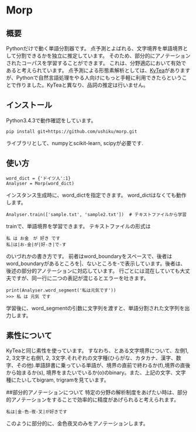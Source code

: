 # Morp

## 概要
Pythonだけで動く単語分割器です。
点予測とよばれる、文字境界を単語境界として分割できるかを独立に推定しています。
そのため、部分的にアノテーションされたコーパスを学習することができます。
これは、分野適応において有効であると考えられています。
点予測による形態素解析としては、[KyTea](http://www.phontron.com/kytea/index-ja.html)がありますが、Pythonで自然言語処理をやる人向けにもっと手軽に利用できたらということで作りました。KyTeaと異なり、品詞の推定は行いません。

## インストール

Python3.4.3で動作確認をしています。
```
pip install git+https://github.com/ushiku/morp.git
```
ライブラリとして、numpyとscikit-learn, scipyが必要です.


## 使い方
```
word_dict = {'ドイツ人':1}
Analyser = Morp(word_dict)
```
インスタンス生成時に、word_dictを指定できます。 word_dictはなくても動作します。

```
Analyser.train(['sample.txt', 'sample2.txt'])  # テキストファイルから学習
```
trainで、単語境界を学習できます。
テキストファイルの形式は
```
私 は お金　が 好き です
私|は|お-金|が|好-き|で-す　　
```
のいづれかの書き方です。
前者はword_boundaryをスペースで、後者はword_boundaryがあるところを|、ないところを-で表示しています。後者は、後述の部分的アノテーションに対応しています。
行ごとには混在していても大丈夫ですが、同一行に二つの表記が混じるとエラーを吐きます。

```
print(Analyser.word_segment('私は元気です'))
>>> 私 は 元気 です
```
学習後に、word_segmentの引数に文字列を渡すと、単語分割された文字列を出力します。

## 素性について
KyTeaと同じ素性を使っています。
すなわち、とある文字境界について、左側1, 2, 3文字と右側1, 2, 3文字.それぞれの文字種(ひらがな、カタカナ、漢字、数字、その他).単語辞書に乗っている単語が、境界の直前で終わるか(f),境界の直後から始まるか(s),
境界をまたいでいるか(o)のbinary。また、上記の文字、文字種にたいしてbigram, trigramを見ています。

##部分的アノテーションについて
特定の分野の解析制度をあげたい時は、部分的アノテーションをすることで効率的に精度があげられると考えられます。 
```
私は|金-色-夜-叉|が好きです
```
このように部分的に、金色夜叉のみをアノテーションします。
